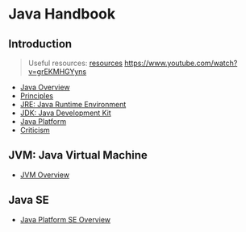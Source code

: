 # Java Handbook

## Introduction

> Useful resources: [resources](resources/introduction)
> https://www.youtube.com/watch?v=grEKMHGYyns

* [Java Overview](intro/overview)
* [Principles](intro/principles)
* [JRE: Java Runtime Environment](intro/jre)
* [JDK: Java Development Kit](intro/jdk)
* [Java Platform](intro/platform)
* [Criticism](intro/criticism)

## JVM: Java Virtual Machine

* [JVM Overview](jvm/overview)

## Java SE

* [Java Platform SE Overview](jse/overview)